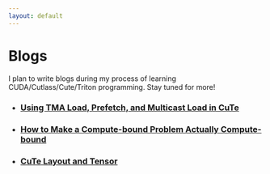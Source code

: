 ```yaml
---
layout: default
---
```


# Blogs

I plan to write blogs during my process of learning CUDA/Cutlass/Cute/Triton programming. Stay tuned for more!

- ### [Using TMA Load, Prefetch, and Multicast Load in CuTe](./cute_tma/cute_tma.html)
- ### [How to Make a Compute-bound Problem Actually Compute-bound](./reg_tile/reg_tile.md)
- ### [CuTe Layout and Tensor](./cute_layout/cute_layout.md)